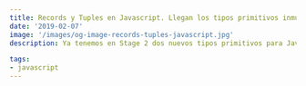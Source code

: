 ```yaml
---
title: Records y Tuples en Javascript. Llegan los tipos primitivos inmutables
date: '2019-02-07'
image: '/images/og-image-records-tuples-javascript.jpg'
description: Ya tenemos en Stage 2 dos nuevos tipos primitivos para Javascript, Records y Tuples. Esta nueva propuesta trae la inmutabilidad a estructuras de datos

tags:
- javascript
---
```



